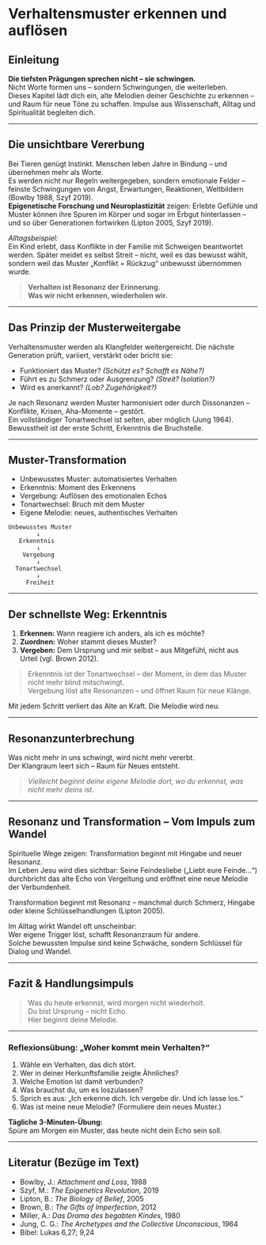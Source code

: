 # Verhaltensmuster erkennen und auflösen

## Einleitung

**Die tiefsten Prägungen sprechen nicht – sie schwingen.**  
Nicht Worte formen uns – sondern Schwingungen, die weiterleben.  
Dieses Kapitel lädt dich ein, alte Melodien deiner Geschichte zu erkennen – und Raum für neue Töne zu schaffen. Impulse aus Wissenschaft, Alltag und Spiritualität begleiten dich.

---

## Die unsichtbare Vererbung

Bei Tieren genügt Instinkt. Menschen leben Jahre in Bindung – und übernehmen mehr als Worte.  
Es werden nicht nur Regeln weitergegeben, sondern emotionale Felder – feinste Schwingungen von Angst, Erwartungen, Reaktionen, Weltbildern (Bowlby 1988, Szyf 2019).  
**Epigenetische Forschung und Neuroplastizität** zeigen: Erlebte Gefühle und Muster können ihre Spuren im Körper und sogar im Erbgut hinterlassen – und so über Generationen fortwirken (Lipton 2005, Szyf 2019).

*Alltagsbeispiel:*  
Ein Kind erlebt, dass Konflikte in der Familie mit Schweigen beantwortet werden. Später meidet es selbst Streit – nicht, weil es das bewusst wählt, sondern weil das Muster „Konflikt = Rückzug“ unbewusst übernommen wurde.

> **Verhalten ist Resonanz der Erinnerung.**  
> **Was wir nicht erkennen, wiederholen wir.**

---

## Das Prinzip der Musterweitergabe

Verhaltensmuster werden als Klangfelder weitergereicht. Die nächste Generation prüft, variiert, verstärkt oder bricht sie:

* Funktioniert das Muster? *(Schützt es? Schafft es Nähe?)*
* Führt es zu Schmerz oder Ausgrenzung? *(Streit? Isolation?)*
* Wird es anerkannt? *(Lob? Zugehörigkeit?)*

Je nach Resonanz werden Muster harmonisiert oder durch Dissonanzen – Konflikte, Krisen, Aha-Momente – gestört.  
Ein vollständiger Tonartwechsel ist selten, aber möglich (Jung 1964).  
Bewusstheit ist der erste Schritt, Erkenntnis die Bruchstelle.

---

## Muster-Transformation

* Unbewusstes Muster: automatisiertes Verhalten
* Erkenntnis: Moment des Erkennens
* Vergebung: Auflösen des emotionalen Echos
* Tonartwechsel: Bruch mit dem Muster
* Eigene Melodie: neues, authentisches Verhalten

```plaintext
Unbewusstes Muster  
        ↓  
   Erkenntnis  
        ↓  
    Vergebung  
        ↓  
  Tonartwechsel  
        ↓  
     Freiheit
```

---

## Der schnellste Weg: Erkenntnis

1. **Erkennen:** Wann reagiere ich anders, als ich es möchte?
2. **Zuordnen:** Woher stammt dieses Muster?
3. **Vergeben:** Dem Ursprung und mir selbst – aus Mitgefühl, nicht aus Urteil (vgl. Brown 2012).

> Erkenntnis ist der Tonartwechsel – der Moment, in dem das Muster nicht mehr blind mitschwingt.  
> Vergebung löst alte Resonanzen – und öffnet Raum für neue Klänge.

Mit jedem Schritt verliert das Alte an Kraft. Die Melodie wird neu.

---

## Resonanzunterbrechung

Was nicht mehr in uns schwingt, wird nicht mehr vererbt.  
Der Klangraum leert sich – Raum für Neues entsteht.

> *Vielleicht beginnt deine eigene Melodie dort, wo du erkennst, was nicht mehr deins ist.*

---

## Resonanz und Transformation – Vom Impuls zum Wandel

Spirituelle Wege zeigen: Transformation beginnt mit Hingabe und neuer Resonanz.  
Im Leben Jesu wird dies sichtbar: Seine Feindesliebe („Liebt eure Feinde...“) durchbricht das alte Echo von Vergeltung und eröffnet eine neue Melodie der Verbundenheit.

Transformation beginnt mit Resonanz – manchmal durch Schmerz, Hingabe oder kleine Schlüsselhandlungen (Lipton 2005).

Im Alltag wirkt Wandel oft unscheinbar:  
Wer eigene Trigger löst, schafft Resonanzraum für andere.  
Solche bewussten Impulse sind keine Schwäche, sondern Schlüssel für Dialog und Wandel.

---

## Fazit & Handlungsimpuls

> Was du heute erkennst, wird morgen nicht wiederholt.  
> Du bist Ursprung – nicht Echo.  
> Hier beginnt deine Melodie.

---

### Reflexionsübung: „Woher kommt mein Verhalten?“

1. Wähle ein Verhalten, das dich stört.  
2. Wer in deiner Herkunftsfamilie zeigte Ähnliches?  
3. Welche Emotion ist damit verbunden?  
4. Was brauchst du, um es loszulassen?  
5. Sprich es aus: „Ich erkenne dich. Ich vergebe dir. Und ich lasse los.“  
6. Was ist meine neue Melodie? (Formuliere dein neues Muster.)

**Tägliche 3-Minuten-Übung:**  
Spüre am Morgen ein Muster, das heute nicht dein Echo sein soll.

---

## Literatur (Bezüge im Text)

- Bowlby, J.: *Attachment and Loss*, 1988
- Szyf, M.: *The Epigenetics Revolution*, 2019
- Lipton, B.: *The Biology of Belief*, 2005
- Brown, B.: *The Gifts of Imperfection*, 2012
- Miller, A.: *Das Drama des begabten Kindes*, 1980
- Jung, C. G.: *The Archetypes and the Collective Unconscious*, 1964
- Bibel: Lukas 6,27; 9,24
